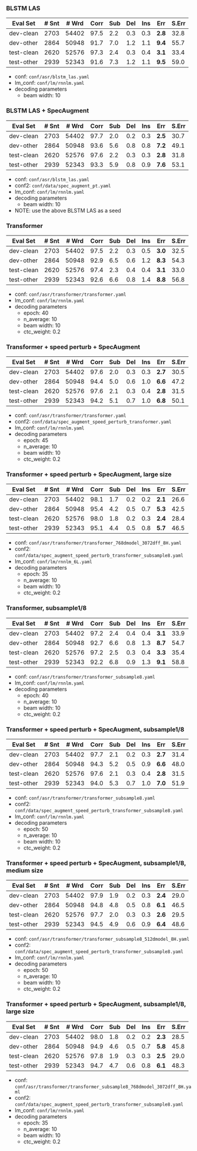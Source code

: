 ### BLSTM LAS
| Eval Set | # Snt | # Wrd | Corr | Sub | Del | Ins | Err | S.Err |
| -------- | ----- | ----- | ---- | --- | --- | --- | --- | ----- |
|dev-clean|2703|54402|97.5|2.2|0.3|0.3|**2.8**|32.8|
|dev-other|2864|50948|91.7|7.0|1.2|1.1|**9.4**|55.7|
|test-clean|2620|52576|97.3|2.4|0.3|0.4|**3.1**|33.4|
|test-other|2939|52343|91.6|7.3|1.2|1.1|**9.5**|59.0|

  - conf: `conf/asr/blstm_las.yaml`
  - lm_conf: `conf/lm/rnnlm.yaml`
  - decoding parameters
    - beam width: 10


### BLSTM LAS + SpecAugment
| Eval Set | # Snt | # Wrd | Corr | Sub | Del | Ins | Err | S.Err |
| -------- | ----- | ----- | ---- | --- | --- | --- | --- | ----- |
|dev-clean|2703|54402|97.7|2.0|0.2|0.3|**2.5**|30.7|
|dev-other|2864|50948|93.6|5.6|0.8|0.8|**7.2**|49.1|
|test-clean|2620|52576|97.6|2.2|0.3|0.3|**2.8**|31.8|
|test-other|2939|52343|93.3|5.9|0.8|0.9|**7.6**|53.1|

  - conf: `conf/asr/blstm_las.yaml`
  - conf2: `conf/data/spec_augment_pt.yaml`
  - lm_conf: `conf/lm/rnnlm.yaml`
  - decoding parameters
    - beam width: 10
  - NOTE: use the above BLSTM LAS as a seed


### Transformer
| Eval Set | # Snt | # Wrd | Corr | Sub | Del | Ins | Err | S.Err |
| -------- | ----- | ----- | ---- | --- | --- | --- | --- | ----- |
|dev-clean|2703|54402|97.5|2.2|0.3|0.5|**3.0**|32.5|
|dev-other|2864|50948|92.9|6.5|0.6|1.2|**8.3**|54.3|
|test-clean|2620|52576|97.4|2.3|0.4|0.4|**3.1**|33.0|
|test-other|2939|52343|92.6|6.6|0.8|1.4|**8.8**|56.8|

  - conf: `conf/asr/transformer/transformer.yaml`
  - lm_conf: `conf/lm/rnnlm.yaml`
  - decoding parameters
    - epoch: 40
    - n_average: 10
    - beam width: 10
    - ctc_weight: 0.2


### Transformer + speed perturb + SpecAugment
| Eval Set | # Snt | # Wrd | Corr | Sub | Del | Ins | Err | S.Err |
| -------- | ----- | ----- | ---- | --- | --- | --- | --- | ----- |
|dev-clean|2703|54402|97.6|2.0|0.3|0.3|**2.7**|30.5|
|dev-other|2864|50948|94.4|5.0|0.6|1.0|**6.6**|47.2|
|test-clean|2620|52576|97.6|2.1|0.3|0.4|**2.8**|31.5|
|test-other|2939|52343|94.2|5.1|0.7|1.0|**6.8**|50.1|

  - conf: `conf/asr/transformer/transformer.yaml`
  - conf2: `conf/data/spec_augment_speed_perturb_transformer.yaml`
  - lm_conf: `conf/lm/rnnlm.yaml`
  - decoding parameters
    - epoch: 45
    - n_average: 10
    - beam width: 10
    - ctc_weight: 0.2


### Transformer + speed perturb + SpecAugment, large size
| Eval Set | # Snt | # Wrd | Corr | Sub | Del | Ins | Err | S.Err |
| -------- | ----- | ----- | ---- | --- | --- | --- | --- | ----- |
|dev-clean|2703|54402|98.1|1.7|0.2|0.2|**2.1**|26.6|
|dev-other|2864|50948|95.4|4.2|0.5|0.7|**5.3**|42.5|
|test-clean|2620|52576|98.0|1.8|0.2|0.3|**2.4**|28.4|
|test-other|2939|52343|95.1|4.4|0.5|0.8|**5.7**|46.5|

  - conf: `conf/asr/transformer/transformer_768dmodel_3072dff_8H.yaml`
  - conf2: `conf/data/spec_augment_speed_perturb_transformer_subsample8.yaml`
  - lm_conf: `conf/lm/rnnlm_6L.yaml`
  - decoding parameters
    - epoch: 35
    - n_average: 10
    - beam width: 10
    - ctc_weight: 0.2


### Transformer, subsample1/8
| Eval Set | # Snt | # Wrd | Corr | Sub | Del | Ins | Err | S.Err |
| -------- | ----- | ----- | ---- | --- | --- | --- | --- | ----- |
|dev-clean|2703|54402|97.2|2.4|0.4|0.4|**3.1**|33.9|
|dev-other|2864|50948|92.7|6.6|0.8|1.3|**8.7**|54.7|
|test-clean|2620|52576|97.2|2.5|0.3|0.4|**3.3**|35.4|
|test-other|2939|52343|92.2|6.8|0.9|1.3|**9.1**|58.8|

  - conf: `conf/asr/transformer/transformer_subsample8.yaml`
  - lm_conf: `conf/lm/rnnlm.yaml`
  - decoding parameters
    - epoch: 40
    - n_average: 10
    - beam width: 10
    - ctc_weight: 0.2


### Transformer + speed perturb + SpecAugment, subsample1/8
| Eval Set | # Snt | # Wrd | Corr | Sub | Del | Ins | Err | S.Err |
| -------- | ----- | ----- | ---- | --- | --- | --- | --- | ----- |
|dev-clean|2703|54402|97.7|2.1|0.2|0.3|**2.7**|31.4|
|dev-other|2864|50948|94.3|5.2|0.5|0.9|**6.6**|48.0|
|test-clean|2620|52576|97.6|2.1|0.3|0.4|**2.8**|31.5|
|test-other|2939|52343|94.0|5.3|0.7|1.0|**7.0**|51.9|

  - conf: `conf/asr/transformer/transformer_subsample8.yaml`
  - conf2: `conf/data/spec_augment_speed_perturb_transformer_subsample8.yaml`
  - lm_conf: `conf/lm/rnnlm.yaml`
  - decoding parameters
    - epoch: 50
    - n_average: 10
    - beam width: 10
    - ctc_weight: 0.2


### Transformer + speed perturb + SpecAugment, subsample1/8, medium size
| Eval Set | # Snt | # Wrd | Corr | Sub | Del | Ins | Err | S.Err |
| -------- | ----- | ----- | ---- | --- | --- | --- | --- | ----- |
|dev-clean|2703|54402|97.9|1.9|0.2|0.3|**2.4**|29.0|
|dev-other|2864|50948|94.8|4.8|0.5|0.8|**6.1**|46.5|
|test-clean|2620|52576|97.7|2.0|0.3|0.3|**2.6**|29.5|
|test-other|2939|52343|94.5|4.9|0.6|0.9|**6.4**|48.6|

  - conf: `conf/asr/transformer/transformer_subsample8_512dmodel_8H.yaml`
  - conf2: `conf/data/spec_augment_speed_perturb_transformer_subsample8.yaml`
  - lm_conf: `conf/lm/rnnlm.yaml`
  - decoding parameters
    - epoch: 50
    - n_average: 10
    - beam width: 10
    - ctc_weight: 0.2


### Transformer + speed perturb + SpecAugment, subsample1/8, large size
| Eval Set | # Snt | # Wrd | Corr | Sub | Del | Ins | Err | S.Err |
| -------- | ----- | ----- | ---- | --- | --- | --- | --- | ----- |
|dev-clean|2703|54402|98.0|1.8|0.2|0.2|**2.3**|28.5|
|dev-other|2864|50948|94.9|4.6|0.5|0.7|**5.8**|45.8|
|test-clean|2620|52576|97.8|1.9|0.3|0.3|**2.5**|29.0|
|test-other|2939|52343|94.7|4.7|0.6|0.8|**6.1**|48.3|

  - conf: `conf/asr/transformer/transformer_subsample8_768dmodel_3072dff_8H.yaml`
  - conf2: `conf/data/spec_augment_speed_perturb_transformer_subsample8.yaml`
  - lm_conf: `conf/lm/rnnlm.yaml`
  - decoding parameters
    - epoch: 35
    - n_average: 10
    - beam width: 10
    - ctc_weight: 0.2


<!-- | Eval Set | # Snt | # Wrd | Corr | Sub | Del | Ins | Err | S.Err |
| -------- | ----- | ----- | ---- | --- | --- | --- | --- | ----- |
|dev-clean|
|dev-other|
|test-clean|
|test-other| -->
